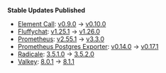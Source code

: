 **Stable Updates Published**

* [Element Call](https://github.com/element-hq/element-call): [v0.9.0](https://github.com/element-hq/element-call/releases/tag/v0.9.0) -> [v0.10.0](https://github.com/element-hq/element-call/releases/tag/v0.10.0)
* [Fluffychat](https://github.com/krille-chan/fluffychat): [v1.25.1](https://github.com/krille-chan/fluffychat/releases/tag/v1.25.1) -> [v1.26.0](https://github.com/krille-chan/fluffychat/releases/tag/v1.26.0)
* [Prometheus](https://github.com/prometheus/prometheus): [v2.55.1](https://github.com/prometheus/prometheus/releases/tag/v2.55.1) -> [v3.3.0](https://github.com/prometheus/prometheus/releases/tag/v3.3.0)
* [Prometheus Postgres Exporter](https://github.com/prometheus-community/postgres_exporter): [v0.14.0](https://github.com/prometheus-community/postgres_exporter/releases/tag/v0.14.0) -> [v0.17.1](https://github.com/prometheus-community/postgres_exporter/releases/tag/v0.17.1)
* [Radicale](https://github.com/tomsquest/docker-radicale): [3.5.1.0](https://github.com/tomsquest/docker-radicale/releases/tag/3.5.1.0) -> [3.5.2.0](https://github.com/tomsquest/docker-radicale/releases/tag/3.5.2.0)
* [Valkey](https://github.com/valkey-io/valkey): [8.0.1](https://github.com/valkey-io/valkey/releases/tag/8.0.1) -> [8.1.1](https://github.com/valkey-io/valkey/releases/tag/8.1.1)
